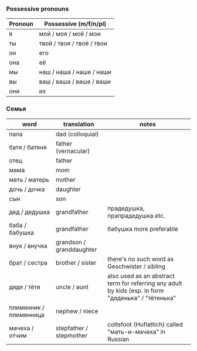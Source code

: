 ### Possessive pronouns

| Pronoun | Possessive (m/f/n/pl) |
| ------------- | ------------- |
| я | мой / моя / моё / мои |
| ты | твой / твоя / твоё / твои|
| он | его |
| она | её |
| мы | наш / наша / наше / наши | 
| вы | ваш / ваша / ваше / ваши | 
| они | их |

### Семья 

| word | translation | notes |
| ------------- | ------------- |  ------------- |
| папа | dad (colloquial) |
| батя / батяня | father (vernacular) |
| отец | father |
| мама | mom |
| мать / матерь | mother |
| дочь / дочка | daughter |
| сын | son |
| дед / дедушка | grandfather | прадедушка, прапрадедушка etc. |
| баба / бабушка | grandfather | бабушка more preferable |
| внук / внучка | grandson / granddaughter |
| брат / сестра | brother / sister | there's no such word as Geschwister / sibling |
| дядя / тётя | uncle / aunt | also used as an abstract term for referring any adult by kids (esp. in form "дяденька" / "тётенька" | 
| племянник / племянница| nephew / niece |
| мачеха / отчим | stepfather / stepmother | coltsfoot (Huflattich) called "мать-и-мачеха" in Russian |
